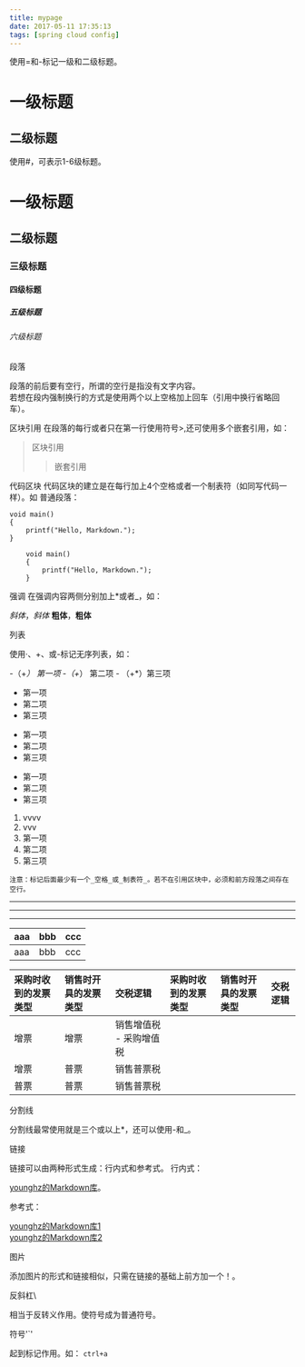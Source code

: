 ```yaml
---
title: mypage
date: 2017-05-11 17:35:13
tags: [spring cloud config]
---
```

使用=和-标记一级和二级标题。

一级标题
=========
二级标题
---------
使用#，可表示1-6级标题。
# 一级标题
## 二级标题
### 三级标题
#### 四级标题
##### 五级标题
###### 六级标题  
<!--more-->
 段落

  段落的前后要有空行，所谓的空行是指没有文字内容。  
  若想在段内强制换行的方式是使用两个以上空格加上回车（引用中换行省略回车）。

区块引用
在段落的每行或者只在第一行使用符号>,还可使用多个嵌套引用，如：  

>  区块引用
>>  嵌套引用

代码区块
代码区块的建立是在每行加上4个空格或者一个制表符（如同写代码一样）。如
普通段落：  

    void main()
    {
        printf("Hello, Markdown.");
    }
```
    void main()
    {
        printf("Hello, Markdown.");
    }
```
强调
在强调内容两侧分别加上*或者_，如：

*斜体*，_斜体_
**粗体**，__粗体__

列表

使用·、+、或-标记无序列表，如：

-（+*） 第一项 -（+*） 第二项 - （+*）第三项
- 第一项 
- 第二项 
- 第三项  

+ 第一项 
+ 第二项 
+ 第三项
* 第一项 
* 第二项 
* 第三项

1. vvvv
2. vvv
3. 第一项 
4. 第二项 
5. 第三项
```
注意：标记后面最少有一个_空格_或_制表符_。若不在引用区块中，必须和前方段落之间存在空行。
```
---
___
***

| aaa | bbb | ccc |
| :-- | :-- | :-- |
| aaa | bbb | ccc |

| 采购时收到的发票类型 | 销售时开具的发票类型 | 交税逻辑 | 采购时收到的发票类型 | 销售时开具的发票类型 | 交税逻辑 |
| :---------------- | :---------- | :- | :- | :- | :- |
| 增票 | 增票| 销售增值税 - 采购增值税 |
| 增票 | 普票| 销售普票税 |
| 普票 | 普票| 销售普票税 |

分割线

分割线最常使用就是三个或以上*，还可以使用-和_。

链接

链接可以由两种形式生成：行内式和参考式。
行内式：

[younghz的Markdown库](https://github.com/younghz/Markdown "Markdown")。

参考式：

[younghz的Markdown库1][1]  
[younghz的Markdown库2][2]  

[1]:https://github.com/younghz/Markdown "Markdown" 
[2]:https://github.com/younghz/Markdown "Markdown" 

图片

添加图片的形式和链接相似，只需在链接的基础上前方加一个！。

反斜杠\

相当于反转义作用。使符号成为普通符号。

符号'`'

起到标记作用。如：
`ctrl+a`